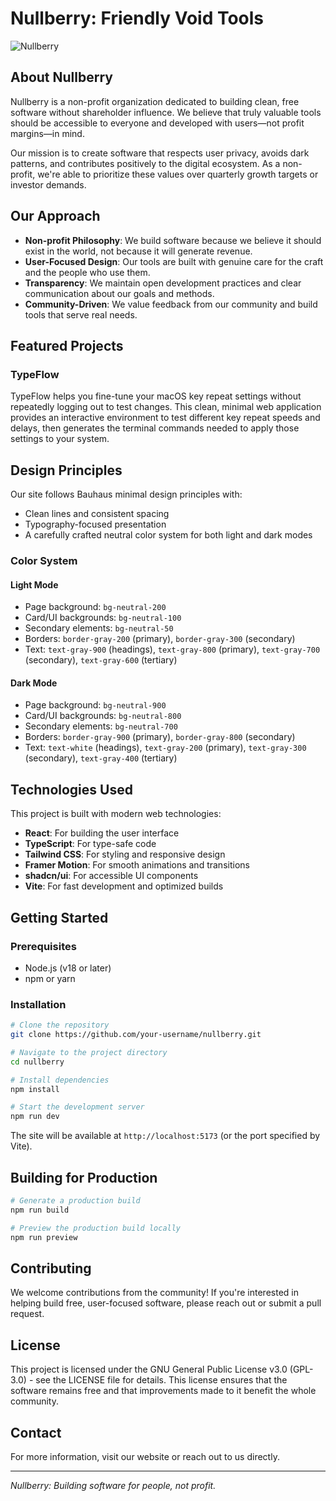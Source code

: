# Nullberry: Friendly Void Tools

![Nullberry](https://res.cloudinary.com/dm9gvqa1t/image/upload/v1742349175/5f23fb84262d4fce8ed9c6b3c8dd3b7f_xj7k2m.webp)

## About Nullberry

Nullberry is a non-profit organization dedicated to building clean, free software without shareholder influence. We believe that truly valuable tools should be accessible to everyone and developed with users—not profit margins—in mind.

Our mission is to create software that respects user privacy, avoids dark patterns, and contributes positively to the digital ecosystem. As a non-profit, we're able to prioritize these values over quarterly growth targets or investor demands.

## Our Approach

- **Non-profit Philosophy**: We build software because we believe it should exist in the world, not because it will generate revenue.
- **User-Focused Design**: Our tools are built with genuine care for the craft and the people who use them.
- **Transparency**: We maintain open development practices and clear communication about our goals and methods.
- **Community-Driven**: We value feedback from our community and build tools that serve real needs.

## Featured Projects

### TypeFlow

TypeFlow helps you fine-tune your macOS key repeat settings without repeatedly logging out to test changes. This clean, minimal web application provides an interactive environment to test different key repeat speeds and delays, then generates the terminal commands needed to apply those settings to your system.

## Design Principles

Our site follows Bauhaus minimal design principles with:

- Clean lines and consistent spacing
- Typography-focused presentation
- A carefully crafted neutral color system for both light and dark modes

### Color System

#### Light Mode
- Page background: `bg-neutral-200`
- Card/UI backgrounds: `bg-neutral-100`
- Secondary elements: `bg-neutral-50`
- Borders: `border-gray-200` (primary), `border-gray-300` (secondary)
- Text: `text-gray-900` (headings), `text-gray-800` (primary), `text-gray-700` (secondary), `text-gray-600` (tertiary)

#### Dark Mode
- Page background: `bg-neutral-900`
- Card/UI backgrounds: `bg-neutral-800`
- Secondary elements: `bg-neutral-700`
- Borders: `border-gray-900` (primary), `border-gray-800` (secondary)
- Text: `text-white` (headings), `text-gray-200` (primary), `text-gray-300` (secondary), `text-gray-400` (tertiary)

## Technologies Used

This project is built with modern web technologies:

- **React**: For building the user interface
- **TypeScript**: For type-safe code
- **Tailwind CSS**: For styling and responsive design
- **Framer Motion**: For smooth animations and transitions
- **shadcn/ui**: For accessible UI components
- **Vite**: For fast development and optimized builds

## Getting Started

### Prerequisites

- Node.js (v18 or later)
- npm or yarn

### Installation

```bash
# Clone the repository
git clone https://github.com/your-username/nullberry.git

# Navigate to the project directory
cd nullberry

# Install dependencies
npm install

# Start the development server
npm run dev
```

The site will be available at `http://localhost:5173` (or the port specified by Vite).

## Building for Production

```bash
# Generate a production build
npm run build

# Preview the production build locally
npm run preview
```

## Contributing

We welcome contributions from the community! If you're interested in helping build free, user-focused software, please reach out or submit a pull request.

## License

This project is licensed under the GNU General Public License v3.0 (GPL-3.0) - see the LICENSE file for details. This license ensures that the software remains free and that improvements made to it benefit the whole community.

## Contact

For more information, visit our website or reach out to us directly.

---

*Nullberry: Building software for people, not profit.*

